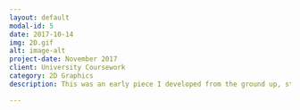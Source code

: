 ```yaml
---
layout: default
modal-id: 5
date: 2017-10-14
img: 2D.gif
alt: image-alt
project-date: November 2017
client: University Coursework
category: 2D Graphics
description: This was an early piece I developed from the ground up, starting by drawing 2D lines and building to have shapes and animations, and finally physics. This 2D simulation was written in Javascript. The code for this project can be found on my Github <u><a href="https://github.com/ArmerJacob/2D-Coursework."  target="_blank" > Here!</a></u><br><br><br><canvas id="mainCanvas" width="900" height="650"> Your browser does not support the canvas tag </canvas> <script src="main.js"></script> 

---
```

